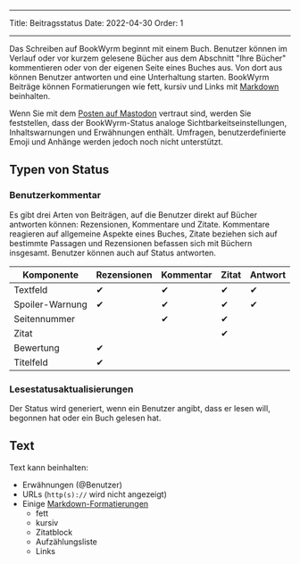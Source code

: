- - -
Title: Beitragsstatus Date: 2022-04-30 Order: 1
- - -

Das Schreiben auf BookWyrm beginnt mit einem Buch. Benutzer können im Verlauf oder vor kurzem gelesene Bücher aus dem Abschnitt "Ihre Bücher" kommentieren oder von der eigenen Seite eines Buches aus. Von dort aus können Benutzer antworten und eine Unterhaltung starten. BookWyrm Beiträge können Formatierungen wie fett, kursiv und Links mit [Markdown](https://www.markdownguide.org/cheat-sheet/) beinhalten.

Wenn Sie mit dem [Posten auf Mastodon](https://docs.joinmastodon.org/user/posting/) vertraut sind, werden Sie feststellen, dass der BookWyrm-Status analoge Sichtbarkeitseinstellungen, Inhaltswarnungen und Erwähnungen enthält. Umfragen, benutzerdefinierte Emoji und Anhänge werden jedoch noch nicht unterstützt.

## Typen von Status

### Benutzerkommentar

Es gibt drei Arten von Beiträgen, auf die Benutzer direkt auf Bücher antworten können: Rezensionen, Kommentare und Zitate. Kommentare reagieren auf allgemeine Aspekte eines Buches, Zitate beziehen sich auf bestimmte Passagen und Rezensionen befassen sich mit Büchern insgesamt. Benutzer können auch auf Status antworten.

| Komponente      | Rezensionen | Kommentar | Zitat | Antwort |
| --------------- | ----------- | --------- | ----- | ------- |
| Textfeld        | ✔           | ✔         | ✔     | ✔       |
| Spoiler-Warnung | ✔           | ✔         | ✔     | ✔       |
| Seitennummer    |             | ✔         | ✔     |         |
| Zitat           |             |           | ✔     |         |
| Bewertung       | ✔           |           |       |         |
| Titelfeld       | ✔           |           |       |         |


### Lesestatusaktualisierungen

Der Status wird generiert, wenn ein Benutzer angibt, dass er lesen will, begonnen hat oder ein Buch gelesen hat.

## Text
Text kann beinhalten:

- Erwähnungen (@Benutzer)
- URLs (`http(s)://` wird nicht angezeigt)
- Einige [Markdown-Formatierungen](https://www.markdownguide.org/cheat-sheet/)
  - fett
  - kursiv
  - Zitatblock
  - Aufzählungsliste
  - Links

